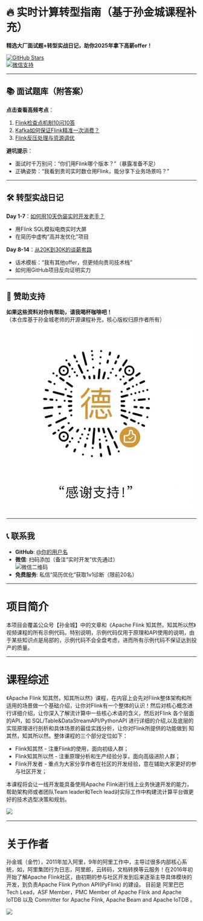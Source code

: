 # 🔥 实时计算转型指南（基于孙金城课程补充）  
**精选大厂面试题+转型实战日记，助你2025年拿下高薪offer！**  

[![GitHub Stars](https://img.shields.io/github/stars/你的用户名/flink-interview?style=social)](https://github.com/你的用户名/flink-interview)  
[![微信支持](https://img.shields.io/badge/微信-赞赏-green.svg)](images/wechat_pay.jpg)  

---  

## 📚 面试题库（附答案）  
**点击查看高频考点**：  
1. [Flink检查点机制10问10答](./interview_answers/checkpoint.md)  
2. [Kafka如何保证Flink精准一次消费？](./interview_answers/kafka_flink.md)  
3. [Flink反压处理与资源调优](./interview_answers/backpressure.md)  

**避坑提示**：  
- 面试时千万别问：“你们用Flink哪个版本？”（暴露准备不足）  
- 正确姿势：“我看到贵司实时数仓用Flink，能分享下业务场景吗？”  

---  

## 🛠️ 转型实战日记  
**Day 1-7**：[如何用10天伪装实时开发老手？](./my_journey/day1-7.md)  
- 用Flink SQL模拟电商实时大屏  
- 在简历中虚构“高并发优化”项目  

**Day 8-14**：[从20K到30K的谈薪套路](./my_journey/day8-14.md)  
- 话术模板：“我有其他offer，但更倾向贵司技术栈”  
- 如何用GitHub项目反向证明实力  

---  

## 💸 赞助支持  
**如果这些资料对你有帮助，请我喝杯咖啡吧！**  
（本仓库基于孙金城老师的开源课程补充，核心版权归原作者所有）  

![微信赞赏码](./images/wechat_pay.jpg)  

---  

## 📞 联系我  
- **GitHub**: [@你的用户名](https://github.com/你的用户名)  
- **微信**: 扫码添加（备注“实时开发”优先通过）  
  ![微信二维码](./images/wechat_qr.jpg)  
- **免费服务**: 私信“简历优化”获取1v1诊断（限前20名）  

---  

# 项目简介  
本项目会覆盖公众号【孙金城】中的文章和《Apache Flink 知其然，知其所以然》视频课程的所有示例代码。特别说明，示例代码仅用于原理和API使用的说明，由于某些知识点是局部的，示例代码不会全盘考虑，进而所有示例代码不保证达到投产的质量。  

---  

# 课程综述  
《Apache Flink 知其然，知其所以然》课程，在内容上会先对Flink整体架构和所适用的场景做一个基础介绍，让你对Flink有一个整体的认识！然后对核心概念进行详细介绍，让你深入了解流计算中一些核心术语的含义，然后对Flink 各个层面的API，如 SQL/Table&DataStreamAPI/PythonAPI 进行详细的介绍,以及底层的实现原理进行剖析和具体场景的最佳实践分析，让你对Flink所提供的功能做到 知其然，知其所以然。整体课程的三个部分定位如下：  

 - Flink知其然 - 注重Flink的使用，面向初级人群；  
 - Flink知其所以然 - 注重原理分析和生产经验分享，面向高级进阶人群；  
 - Flink开发者 - 重点为大家分享作者在社区的开发经验，意在辅助大家更好的参与社区开发；  

本课程将会让一线开发能具备使用Apache Flink进行线上业务快速开发的能力，帮助架构师或者团队Team leader和Tech lead对实际工作中构建流计算平台做更好的技术选型决策和规划。  

![](./images/xmind.png)  

---  

# 关于作者  
孙金城（金竹），2011年加入阿里，9年的阿里工作中，主导过很多内部核心系统，如，阿里集团行为日志，阿里郎，云转码，文档转换等云服务！在2016年初开始了解Apache Flink社区，由初期的参与社区开发到后来逐渐主导具体模块的开发，到负责Apache Flink Python API(PyFlink) 的建设。 目前是 阿里巴巴 Tech Lead，ASF Member，PMC Member of Apache Flink and Apache IoTDB 以及 Committer for Apache Flink, Apache Beam and Apache IoTDB 。  

![](./images/me.png)  
